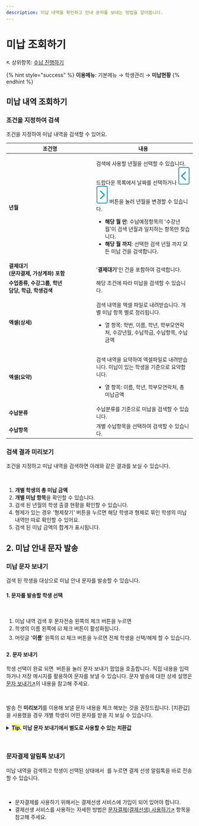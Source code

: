 ```yaml
---
description: 미납 내역을 확인하고 안내 문자를 보내는 방법을 알아봅니다.
---
```


# 미납 조회하기

↖ 상위항목: [수납 진행하기](./)

{% hint style="success" %}
**이용메뉴**: 기본메뉴 → 학생관리 → **미납현황**
{% endhint %}

## 미납 내역 조회하기

### 조건을 지정하여 검색

조건을 지정하여 미납 내역을 검색할 수 있어요.

<table><thead><tr><th width="222">조건명</th><th>내용</th></tr></thead><tbody><tr><td><strong>년월</strong></td><td><p>검색에 사용할 년월을 선택할 수 있습니다. 드랍다운 목록에서 날짜를 선택하거나 <img src="../../.gitbook/assets/btn_left.png" alt="" data-size="line"><img src="../../.gitbook/assets/btn_right.png" alt="" data-size="line"> 버튼을 눌러 년월을 변경할 수 있습니다.</p><ul><li><strong>해당 월 만</strong>: 수납예정항목의 '수강년월'이 검색 년월과 일치하는 항목만 찾습니다. </li><li><strong>해당 월 까지</strong>: 선택한 검색 년월 까지 모든 미납 건을 검색합니다.</li></ul></td></tr><tr><td><strong>결제대기</strong><br><strong>(문자결제, 가상계좌) 포함</strong></td><td> '<strong>결제대기</strong>'인 건을 포함하여 검색합니다.</td></tr><tr><td><strong>수업종류, 수강그룹, 학년</strong><br><strong>담당, 학급, 학생검색</strong></td><td>해당 조건에 따라 미납을 검색할 수 있습니다.</td></tr><tr><td><strong>엑셀(상세)</strong></td><td><p>검색 내역을 엑셀 파일로 내려받습니다. 개별 미납 항목 별로 정리됩니다.</p><ul><li>열 항목: 학번, 이름, 학년, 학부모연락처, 수강년월, 수납학급, 수납항목, 수납금액</li></ul></td></tr><tr><td><strong>엑셀(요약)</strong></td><td><p>검색 내역을 요약하여 엑셀파일로 내려받습니다. 미납이 있는 학생을 기준으로 요약합니다.</p><ul><li>열 항목: 이름, 학년, 학부모연락처, 총 미납금액</li></ul></td></tr><tr><td><strong>수납분류</strong></td><td>수납분류를 기준으로 미납을 검색할 수 있습니다.</td></tr><tr><td><strong>수납항목</strong></td><td>개별 수납항목을 선택하여 검색할 수 있습니다.</td></tr></tbody></table>

### 검색 결과 미리보기

조건을 지정하고 미납 내역을 검색하면 아래와 같은 결과를 보실 수 있습니다.

<figure><img src="../../.gitbook/assets/미납검색화면.png" alt=""><figcaption></figcaption></figure>

1. **개별 학생의 총 미납 금액**&#x20;
2. **개별 미납 항목**을 확인할 수 있습니다.
3. 검색 된 년월의 학생 출결 현황을 확인할 수 있습니다.
4. 형제가 있는 경우 '형제찾기' 버튼을 누르면 해당 학생과 형제로 묶인 학생의 미납 내역만 따로 확인할 수 있어요.&#x20;
5. 검색 된 미납 금액의 합계가 표시됩니다.

## 2. 미납 안내 문자 발송

### 미납 문자 보내기

검색 된 학생을 대상으로 미납 안내 문자를 발송할 수 있습니다.

#### 1. 문자를 발송할 학생 선택

<figure><img src="../../.gitbook/assets/미납문자보내기_1.png" alt=""><figcaption></figcaption></figure>

1. 미납 내역 검색 후 문자전송 왼쪽의 체크 버튼을 누르면
2. 학생의 이름 왼쪽에 ☑️ 체크 버튼이 활성화됩니다.&#x20;
3. 머릿글 '**이름**' 왼쪽의 ☑️ 체크 버튼을 누르면 전체 학생을 선택/해제 할 수 있습니다.

#### 2. 문자 보내기

학생 선택이 완료 되면 <img src="../../.gitbook/assets/btn_선택학생SMS.png" alt="" data-size="line"> 버튼을 눌러 문자 보내기 팝업을 호출합니다. 직접 내용을 입력하거나 저장 메시지를 활용하여 문자를 보낼 수 있습니다. 문자 발송에 대한 상세 설명은 [문자 보내기↗](broken-reference)의 내용을 참고해 주세요.

<figure><img src="../../.gitbook/assets/미납문자보내기_2.png" alt=""><figcaption></figcaption></figure>

발송 전 **미리보기**를 이용해 보낼 문자 내용을 체크 해보는 것을 권장드립니다. \[치환값]을 사용했을 경우 개별 학생이 어떤 문자를 받을 지 보실 수 있습니다.

<details>

<summary><mark style="color:blue;"><strong>Tip</strong></mark><strong>. 미납 문자 보내기에서 별도로 사용할 수 있는 치환값</strong></summary>

* \[미납금액] :미납 금액의 합계
  * (금액)원
* \[미납내역]: 미납항목 별 상세 내역
  * (학급) : (수강년월) (수납항목명) (금액)&#x20;
  * 미납 항목이 여러 개일 경우 다음 줄에 동일하게 계속
* \[학급명]: 전송 대상자의 학급명. 발송일 기준 수강중인 모든 학급이 포함됩니다.

</details>

<figure><img src="../../.gitbook/assets/미납문자보내기_3.png" alt=""><figcaption></figcaption></figure>

### 문자결제 알림톡 보내기

미납 내역을 검색하고 학생이 선택된 상태에서 <img src="../../.gitbook/assets/btn_문자결제.png" alt="" data-size="line"> 를 누르면 결제 선생 알림톡을 바로 전송할 수 있습니다.

<figure><img src="../../.gitbook/assets/문자결제 발송.png" alt=""><figcaption></figcaption></figure>

* 문자결제를 사용하기 위해서는 결제선생 서비스에 가입이 되어 있어야 합니다.
* 결제선생 서비스를 사용하는 자세한 방법은 [문자결제(결제선생) 사용하기↗](../payssam/) 항목을 참고해 주세요.
